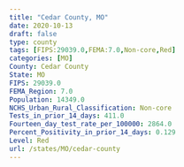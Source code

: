 ```yaml
---
title: "Cedar County, MO"
date: 2020-10-13
draft: false
type: county
tags: [FIPS:29039.0,FEMA:7.0,Non-core,Red]
categories: [MO]
County: Cedar County
State: MO
FIPS: 29039.0
FEMA_Region: 7.0
Population: 14349.0
NCHS_Urban_Rural_Classification: Non-core
Tests_in_prior_14_days: 411.0
Fourteen_day_test_rate_per_100000: 2864.0
Percent_Positivity_in_prior_14_days: 0.129
Level: Red
url: /states/MO/cedar-county
---
```



